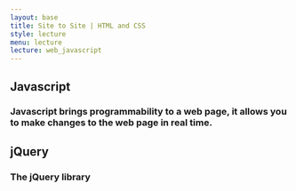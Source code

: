 ```yaml
---
layout: base
title: Site to Site | HTML and CSS
style: lecture
menu: lecture
lecture: web_javascript
---
```

## Javascript

### Javascript brings programmability to a web page, it allows you to make changes to the web page in real time.


## jQuery

### The jQuery library 